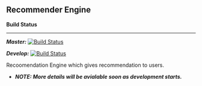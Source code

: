 Recommender Engine
-----------------

**Build Status**
___

***Master:*** [![Build Status](https://travis-ci.org/rajatguptarg/recommender_engine.svg)](https://travis-ci.org/rajatguptarg/recommender_engine)

***Develop:*** [![Build Status](https://travis-ci.org/rajatguptarg/recommender_engine.svg?branch=develop)](https://travis-ci.org/rajatguptarg/recommender_engine)

Recoomendation Engine which gives recommendation to users.

* ***NOTE: More details will be avialable soon as development starts.***
